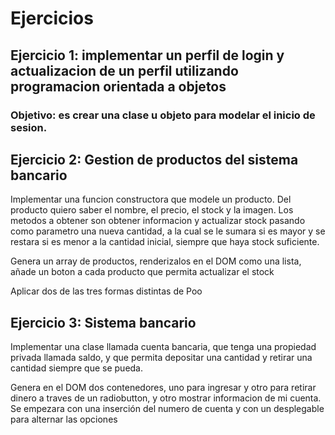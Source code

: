 # Ejercicios

## Ejercicio 1: implementar un perfil de login y actualizacion de un perfil utilizando programacion orientada a objetos

### Objetivo: es crear una clase u objeto para modelar el inicio de sesion.


## Ejercicio 2: Gestion de productos del sistema bancario
Implementar una funcion constructora que modele un producto. Del producto quiero saber el nombre, el precio, el stock y la imagen.
Los metodos a obtener son obtener informacion y actualizar stock pasando como parametro una nueva cantidad, a la cual se le sumara si es mayor y se restara si es menor a la cantidad inicial, siempre que haya stock suficiente.

Genera un array de productos, renderizalos en el DOM como una lista, añade un boton a cada producto que permita actualizar el stock

Aplicar dos de las tres formas distintas de Poo


## Ejercicio 3: Sistema bancario
Implementar una clase llamada cuenta bancaria, que tenga una propiedad privada llamada saldo, y que permita depositar una cantidad y retirar una cantidad siempre que se pueda.

Genera en el DOM dos contenedores, uno para ingresar y otro para retirar dinero a traves de un radiobutton, y otro mostrar informacion de mi cuenta. Se empezara con una inserción del numero de cuenta y con un desplegable para alternar las opciones
